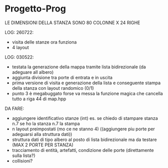 # Progetto-Prog

LE DIMENSIONI DELLA STANZA SONO 80 COLONNE X 24 RIGHE

LOG:
260722:
- visita delle stanze ora funziona
- 4 layout

LOG:
030522:
- testata la generazione della mappa tramite lista bidirezionale (da adeguare all albero)
- aggiunta divisione tra porte di entrata e in uscita
- prima versione di visita e generazione della lista e conseguente stampa della stanza con layout randomico (0/1)
- punto 3 è megabuggato forse va messa la funzione magica che cancella tutto a riga 44 di map.hpp



DA FARE:
- aggiungere identificativo stanze (int) es. se chiedo di stampare stanza n.7 se ho la stanza n.7 la stampa
- n layout preimpostati  (mo ce ne stanno 4) ((aggiungere piu porte per adeguarsi alla struttura dati))
- struttura dati di tipo albero al posto di lista bidirezionale
  ma da testare (MAX 2 PORTE PER STANZA)
- tracciamento di entità, artefatti, condizione delle porte (direttamente sulla lista?)
- collisioni?
